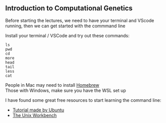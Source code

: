 ## Introduction to Computational Genetics

Before starting the lectures, we need to have your terminal and VScode running, then we can get started with the commmand line


Install your terminal / VSCode and try out these commands:
```
ls
pwd
cd
more
head
tail
less
cat
```

People in Mac may need to install [Homebrew](https://brew.sh/index_es) \
Those with Windows, make sure you have the WSL set up

I have found some great free resources to start learning the command line:
- [Tutorial made by Ubuntu](https://ubuntu.com/tutorials/command-line-for-beginners#1-overview)
- [The Unix Workbench](https://seankross.com/the-unix-workbench/command-line-basics.html)
